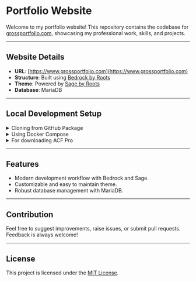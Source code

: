 # Portfolio Website

Welcome to my portfolio website! This repository contains the codebase for [grossportfolio.com](https://www.grossportfolio.com), showcasing my professional work, skills, and projects.

---

## Website Details

- **URL**: [https://www.grossportfolio.com](https://www.grossportfolio.com)
- **Structure**: Built using [Bedrock by Roots](https://roots.io/bedrock/)
- **Theme**: Powered by [Sage by Roots](https://roots.io/sage/)
- **Database**: MariaDB

---

## Local Development Setup

<details>
<summary>Cloning from GitHub Package</summary>

### Steps

1. Clone the repository:

   ```bash
   git clone https://github.com/admiralyeoj/portfolio-website.git
   ```

2. Navigate to the directory:

   ```bash
   cd portfolio-website
   ```

3. Install dependencies using Composer:

   ```bash
   composer install
   ```

4. Set up the `.env` file as shown above.

5. Start the local server:
   ```bash
   docker-compose up
   ```

</details>

<details>
<summary>Using Docker Compose</summary>

### Example `docker-compose.yml`

```yaml
services:
  mariadb:
    image: mariadb:latest
    container_name: mariadb
    restart: always
    environment:
      MYSQL_DATABASE: "${DB_NAME}"
      MYSQL_ROOT_PASSWORD: "${DB_ROOT_PASSWORD}"
      MYSQL_USER: "${DB_USER}"
      MYSQL_PASSWORD: "${DB_PASSWORD}"
    ports:
      - 3030:3306
    volumes:
      - data:/var/lib/mysql
  wp:
    build:
      context: .
      dockerfile: ./build/wp.dockerfile
    container_name: wp
    restart: always
    links:
      - mariadb
    depends_on:
      - mariadb
    ports:
      - 8080:8080
      - 9001:9000
    env_file: .env
    volumes:
      - ./wordpress:/var/www/html
      - ./build/nginx/nginx.conf:/etc/nginx/nginx.conf
      - ./build/nginx/sites-enabled:/etc/nginx/conf.d
      - ./build/supervisor/supervisord.conf:/etc/supervisord.conf
  phpmyadmin:
    image: lscr.io/linuxserver/phpmyadmin:latest
    container_name: phpmyadmin
    environment:
      - PUID=1000
      - PGID=1000
      - TZ=America/New_York
      - PMA_HOST=mariadb
    volumes:
      - ./phpmyadmin:/config
    ports:
      - 8181:79
    restart: unless-stopped
    links:
      - mariadb
    depends_on:
      - mariadb

volumes:
  data:
```

### Example `.env` File

Create a `.env` file in the root directory with the following configuration:

```env
APP_NAME=gross-portfolio

DB_NAME=wordpress
DB_USER=admin
DB_PASSWORD=admin
DB_ROOT_PASSWORD=root

# Optionally, you can use a data source name (DSN)
# When using a DSN, you can remove the DB_NAME, DB_USER, DB_PASSWORD, and DB_HOST variables
# DATABASE_URL='mysql://database_user:database_password@database_host:database_port/database_name'

# Optional variables
DB_HOST='mariadb:3306'
DB_PREFIX='wp_'

WP_ENV='development'
WP_HOME='http://localhost:8080'
WP_SITEURL="${WP_HOME}/wp"

WP_USER=dev
WP_USER_EMAIL=admin@example.com
WP_PASSWORD=admin

#S3 Bucket URL Example: AWS_S3_URL=s3://ACCESS_ID:ACCESS_SECRET@s3-REGION.amazonaws.com/bucketName

AWS_S3_UPLOADS_BUCKET_URL=https://cdn.example.com
AWS_S3_URL=s3://ACCESS_ID:ACCESS_SECRET@s3-REGION.amazonaws.com/bucketName

#Mail Infos3://ACCESS_ID:ACCESS_SECRET@s3-REGION.amazonaws.com/bucketName
MAIL_FROM_NAME='Gross Portfolio'

NPM_CONFIG_PRODUCTION=false

# Generate your keys here: https://roots.io/salts.html
AUTH_KEY='XXXXXXXXXXXXXXXXXXXXXX'
SECURE_AUTH_KEY='XXXXXXXXXXXXXXXXXXXXXX'
LOGGED_IN_KEY='XXXXXXXXXXXXXXXXXXXXXX'
NONCE_KEY='XXXXXXXXXXXXXXXXXXXXXX'
AUTH_SALT='XXXXXXXXXXXXXXXXXXXXXX'
SECURE_AUTH_SALT='XXXXXXXXXXXXXXXXXXXXXX'
LOGGED_IN_SALT='XXXXXXXXXXXXXXXXXXXXXX'
NONCE_SALT='XXXXXXXXXXXXXXXXXXXXXX'
```

</details>
<details>
<summary>For downloading ACF Pro</summary>

### Example `auth.json`

```json
{
  "http-basic": {
    "connect.advancedcustomfields.com": {
      "username": "XXXXXXXXXXXXXXXXXXXXXXXXXXXXXXXXXXXXXXXXXXX",
      "password": "http://www.example.com"
    }
  }
}
```

</details>

---

## Features

- Modern development workflow with Bedrock and Sage.
- Customizable and easy to maintain theme.
- Robust database management with MariaDB.

---

## Contribution

Feel free to suggest improvements, raise issues, or submit pull requests. Feedback is always welcome!

---

## License

This project is licensed under the [MIT License](LICENSE).
